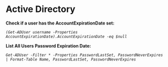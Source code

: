 # Active Directory

**Check if a user has the AccountExpirationDate set:**

*`(Get-ADUser username -Properties AccountExpirationDate).AccountExpirationDate -eq $null`*

**List All Users Password Expiration Date:**

*`Get-ADUser -Filter * -Properties PasswordLastSet, PasswordNeverExpires | Format-Table Name, PasswordLastSet, PasswordNeverExpires`*
